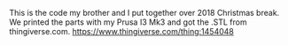 This is the code my brother and I put together over 2018 Christmas break. We printed the parts with my Prusa I3 Mk3 and got the 
.STL from thingiverse.com. https://www.thingiverse.com/thing:1454048
